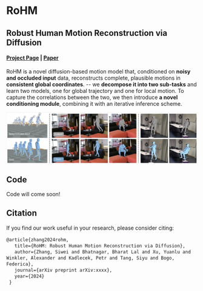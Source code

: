 # RoHM
## Robust Human Motion Reconstruction via Diffusion
#### [Project Page](https://sanweiliti.github.io/ROHM/ROHM.html) | [Paper](https://arxiv.org/abs/2401.08570) 


RoHM is a novel diffusion-based motion model that, conditioned on **noisy and occluded input** data, reconstructs complete, plausible motions in **consistent global coordinates**.
-- we **decompose it into two sub-tasks** and learn two models, one for global trajectory and one for local motion. 
To capture the correlations between the two, we then introduce **a novel conditioning module**, combining it with an iterative inference scheme.


<img src="images/teaser.jpg" width = 900 align=middle>

## Code
Code will come soon!

## Citation

If you find our work useful in your research, please consider citing:

```
@article{zhang2024rohm,
   title={RoHM: Robust Human Motion Reconstruction via Diffusion},
   author={Zhang, Siwei and Bhatnagar, Bharat Lal and Xu, Yuanlu and Winkler, Alexander and Kadlecek, Petr and Tang, Siyu and Bogo, Federica},
   journal={arXiv preprint arXiv:xxxx},
   year={2024}
 }
```


